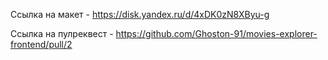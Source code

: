 Ссылка на макет - https://disk.yandex.ru/d/4xDK0zN8XByu-g

Ссылка на пулреквест - https://github.com/Ghoston-91/movies-explorer-frontend/pull/2